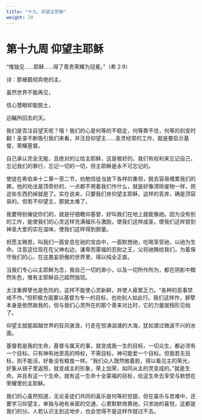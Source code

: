 ```yaml
---
title: "十九、仰望主耶稣"
weight: 20
---
```


# 第十九周 仰望主耶稣

“惟独见……耶稣……得了尊贵荣耀为冠冕。”（希 2:9）

诗：那被藐视弃绝的主，

虽然世界不能再见，

信心慧眼却能脱土，

远瞩所回去的天。

我们是否注目望天呢？哦！我们的心是何等的不稳定，何等靠不住，何等的刻变时翻！圣录不断吸引我们来看，并注目仰望主……圣灵经常的工作，就是要启示基督，荣耀基督。

自己承认完全无能，且绝对的让给主耶稣，这是极好的。我们有权利来忘记自己，忘记我们的罪行，忘记一切的一切，但主耶稣是永不可忘记的。

使徒在希伯来十二章一至二节，劝勉信徒当放下各样的重但，脱去容易缠累我们的罪。他的劝法是顶奇妙的，一点都不用着我们作什么，就是好像清除废物一样，把这些东西扔掉就是了。实在说来，只要我们肯仰望主耶稣，这样的丢弃，确是顶容易的。但若不仰望主，那就太难了。

我要特别催促你们的，就是仔细瞻仰基督，好叫我们在地上就能像祂。因为没有别的工作，能使我们的心灵这样充满福乐与激励，使我们这样成圣，使我们这样尝到神圣大爱的实在滋味，使我们这样得到胆量。

担愿主赐恩，叫我们一面安息在祂的宝血中，一面默想祂，吃喝享受祂，以祂为生命。注意这位现在在父神右边，谦卑而蒙福的忍耐之王，父将祂赐给我们，为着保守我们的心，在这愚妄骄傲的世界里，得以纯全正直。

当我们专心以主耶稣为念，我自己一切的渺小，以及一切所作所为，都在阴影中黯然失色，惟有主耶稣自己超然独现。

太注重罪孽也是危险的，这样不能使心灵新鲜，并使人疲累乏力。“各种的恶事禁戒不作。”但积极方面要以基督为专一的目标，也劝别人如此行。我们这样作，罪孽本身是依然故我的，但与我们心灵所在的那个善来对比时，它的力量就相形见绌了。

仰望主就能超越世界的狂风骇浪，行走在惊涛汹涌的大海，犹如渡过微波不兴的水面。

基督若是我的生命，基督与属天的事，就变成我一生的目标，一切众生，都必须有一个目标。只有神有祂至高的特权，不需目标，神可能爱一个目标。但我若无目标，则不能活，好象没有粮食一样。“我们众人既然敞着脸，得以看见主的荣光，好象从镜子里返照，就变成主的形象，荣上加荣，如同从主的灵变成的。”就是生命。并且有这一个生命，就有这一生命十全蒙福的目标，给这生命去享受与默想在荣耀里的主耶稣。

我们的心虽然知道，无论圣徒们共同的喜乐是何等的甘甜，但在喜乐与苦难中，还要学习仰望主，单独与祂有亲密的交通，心里默默倚靠祂，只求祂的喜悦，这都是我们的分。人若认识主到这地步，也会觉得不是这样作就过不去。
